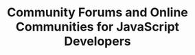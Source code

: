 ---
id: community-forums-and-online-communities-for-javascript-developers
title: Community Forums and Online Communities for JavaScript Developers
sidebar_label: Community Forums and Online Communities
sidebar_position: 4
---